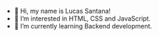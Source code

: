 - 👋 Hi, my name is Lucas Santana!
- 👀 I’m interested in HTML, CSS and JavaScript.
- 🌱 I’m currently learning Backend development.

<!---
asclada/asclada is a ✨ special ✨ repository because its `README.md` (this file) appears on your GitHub profile.
You can click the Preview link to take a look at your changes.
--->

